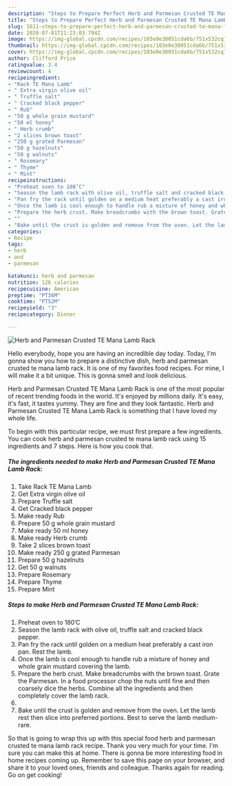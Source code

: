 ```yaml
---
description: "Steps to Prepare Perfect Herb and Parmesan Crusted TE Mana Lamb Rack"
title: "Steps to Prepare Perfect Herb and Parmesan Crusted TE Mana Lamb Rack"
slug: 1611-steps-to-prepare-perfect-herb-and-parmesan-crusted-te-mana-lamb-rack
date: 2020-07-01T21:23:03.794Z
image: https://img-global.cpcdn.com/recipes/103e0e30051cda6b/751x532cq70/herb-and-parmesan-crusted-te-mana-lamb-rack-recipe-main-photo.jpg
thumbnail: https://img-global.cpcdn.com/recipes/103e0e30051cda6b/751x532cq70/herb-and-parmesan-crusted-te-mana-lamb-rack-recipe-main-photo.jpg
cover: https://img-global.cpcdn.com/recipes/103e0e30051cda6b/751x532cq70/herb-and-parmesan-crusted-te-mana-lamb-rack-recipe-main-photo.jpg
author: Clifford Price
ratingvalue: 3.4
reviewcount: 4
recipeingredient:
- "Rack TE Mana Lamb"
- " Extra virgin olive oil"
- " Truffle salt"
- " Cracked black pepper"
- " Rub"
- "50 g whole grain mustard"
- "50 ml honey"
- " Herb crumb"
- "2 slices brown toast"
- "250 g grated Parmesan"
- "50 g hazelnuts"
- "50 g walnuts"
- " Rosemary"
- " Thyme"
- " Mint"
recipeinstructions:
- "Preheat oven to 180’C"
- "Season the lamb rack with olive oil, truffle salt and cracked black pepper."
- "Pan fry the rack until golden on a medium heat preferably a cast iron pan. Rest the lamb."
- "Once the lamb is cool enough to handle rub a mixture of honey and whole grain mustard covering the lamb."
- "Prepare the herb crust. Make breadcrumbs with the brown toast. Grate the Parmesan. In a food processor chop the nuts until fine and then coarsely dice the herbs. Combine all the ingredients and then completely cover the lamb rack."
- ""
- "Bake until the crust is golden and remove from the oven. Let the lamb rest then slice into preferred portions. Best to serve the lamb medium-rare."
categories:
- Recipe
tags:
- herb
- and
- parmesan

katakunci: herb and parmesan 
nutrition: 126 calories
recipecuisine: American
preptime: "PT36M"
cooktime: "PT52M"
recipeyield: "3"
recipecategory: Dinner

---
```



![Herb and Parmesan Crusted TE Mana Lamb Rack](https://img-global.cpcdn.com/recipes/103e0e30051cda6b/751x532cq70/herb-and-parmesan-crusted-te-mana-lamb-rack-recipe-main-photo.jpg)

Hello everybody, hope you are having an incredible day today. Today, I'm gonna show you how to prepare a distinctive dish, herb and parmesan crusted te mana lamb rack. It is one of my favorites food recipes. For mine, I will make it a bit unique. This is gonna smell and look delicious.

Herb and Parmesan Crusted TE Mana Lamb Rack is one of the most popular of recent trending foods in the world. It's enjoyed by millions daily. It's easy, it's fast, it tastes yummy. They are fine and they look fantastic. Herb and Parmesan Crusted TE Mana Lamb Rack is something that I have loved my whole life.




To begin with this particular recipe, we must first prepare a few ingredients. You can cook herb and parmesan crusted te mana lamb rack using 15 ingredients and 7 steps. Here is how you cook that.

<!--inarticleads1-->

##### The ingredients needed to make Herb and Parmesan Crusted TE Mana Lamb Rack:

1. Take Rack TE Mana Lamb
1. Get  Extra virgin olive oil
1. Prepare  Truffle salt
1. Get  Cracked black pepper
1. Make ready  Rub
1. Prepare 50 g whole grain mustard
1. Make ready 50 ml honey
1. Make ready  Herb crumb
1. Take 2 slices brown toast
1. Make ready 250 g grated Parmesan
1. Prepare 50 g hazelnuts
1. Get 50 g walnuts
1. Prepare  Rosemary
1. Prepare  Thyme
1. Prepare  Mint




<!--inarticleads2-->

##### Steps to make Herb and Parmesan Crusted TE Mana Lamb Rack:

1. Preheat oven to 180’C
1. Season the lamb rack with olive oil, truffle salt and cracked black pepper.
1. Pan fry the rack until golden on a medium heat preferably a cast iron pan. Rest the lamb.
1. Once the lamb is cool enough to handle rub a mixture of honey and whole grain mustard covering the lamb.
1. Prepare the herb crust. Make breadcrumbs with the brown toast. Grate the Parmesan. In a food processor chop the nuts until fine and then coarsely dice the herbs. Combine all the ingredients and then completely cover the lamb rack.
1. 
1. Bake until the crust is golden and remove from the oven. Let the lamb rest then slice into preferred portions. Best to serve the lamb medium-rare.




So that is going to wrap this up with this special food herb and parmesan crusted te mana lamb rack recipe. Thank you very much for your time. I'm sure you can make this at home. There is gonna be more interesting food in home recipes coming up. Remember to save this page on your browser, and share it to your loved ones, friends and colleague. Thanks again for reading. Go on get cooking!
